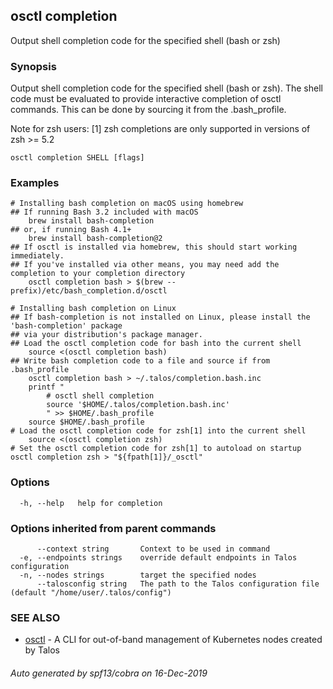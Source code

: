 <!-- markdownlint-disable -->
## osctl completion

Output shell completion code for the specified shell (bash or zsh)

### Synopsis

Output shell completion code for the specified shell (bash or zsh).
The shell code must be evaluated to provide interactive
completion of osctl commands.  This can be done by sourcing it from
the .bash_profile.

Note for zsh users: [1] zsh completions are only supported in versions of zsh >= 5.2

```
osctl completion SHELL [flags]
```

### Examples

```
# Installing bash completion on macOS using homebrew
## If running Bash 3.2 included with macOS
	brew install bash-completion
## or, if running Bash 4.1+
	brew install bash-completion@2
## If osctl is installed via homebrew, this should start working immediately.
## If you've installed via other means, you may need add the completion to your completion directory
	osctl completion bash > $(brew --prefix)/etc/bash_completion.d/osctl

# Installing bash completion on Linux
## If bash-completion is not installed on Linux, please install the 'bash-completion' package
## via your distribution's package manager.
## Load the osctl completion code for bash into the current shell
	source <(osctl completion bash)
## Write bash completion code to a file and source if from .bash_profile
	osctl completion bash > ~/.talos/completion.bash.inc
	printf "
		# osctl shell completion
		source '$HOME/.talos/completion.bash.inc'
		" >> $HOME/.bash_profile
	source $HOME/.bash_profile
# Load the osctl completion code for zsh[1] into the current shell
	source <(osctl completion zsh)
# Set the osctl completion code for zsh[1] to autoload on startup
osctl completion zsh > "${fpath[1]}/_osctl"
```

### Options

```
  -h, --help   help for completion
```

### Options inherited from parent commands

```
      --context string       Context to be used in command
  -e, --endpoints strings    override default endpoints in Talos configuration
  -n, --nodes strings        target the specified nodes
      --talosconfig string   The path to the Talos configuration file (default "/home/user/.talos/config")
```

### SEE ALSO

* [osctl](osctl.md)	 - A CLI for out-of-band management of Kubernetes nodes created by Talos

###### Auto generated by spf13/cobra on 16-Dec-2019
